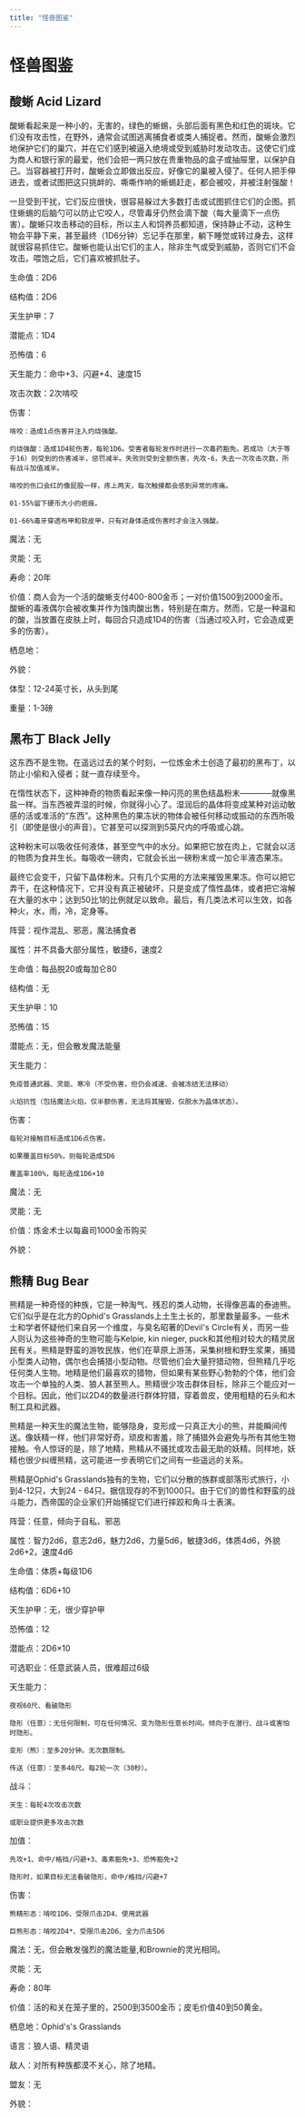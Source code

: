 ```yaml
---
title: "怪兽图鉴"
---
```

# 怪兽图鉴

## 酸蜥 Acid Lizard

酸蜥看起来是一种小的，无害的，绿色的蜥蜴，头部后面有黑色和红色的斑块。它们没有攻击性，在野外，通常会试图逃离捕食者或类人捕捉者。然而，酸蜥会激烈地保护它们的巢穴，并在它们感到被逼入绝境或受到威胁时发动攻击。这使它们成为商人和银行家的最爱，他们会把一两只放在贵重物品的盒子或抽屉里，以保护自己。当容器被打开时，酸蜥会立即做出反应，好像它的巢被入侵了。任何人把手伸进去，或者试图把这只挑衅的、嘶嘶作响的蜥蜴赶走，都会被咬，并被注射强酸！

一旦受到干扰，它们反应很快，很容易躲过大多数打击或试图抓住它们的企图。抓住蜥蜴的后脑勺可以防止它咬人，尽管毒牙仍然会滴下酸（每大量滴下一点伤害）。酸蜥只攻击移动的目标，所以主人和饲养员都知道，保持静止不动，这种生物会平静下来，甚至最终（1D6分钟）忘记手在那里，躺下睡觉或转过身去，这样就很容易抓住它。酸蜥也能认出它们的主人，除非生气或受到威胁，否则它们不会攻击。喂饱之后，它们喜欢被抓肚子。

生命值：2D6

结构值：2D6

天生护甲：7

潜能点：1D4

恐怖值：6

天生能力：命中+3、闪避+4、速度15

攻击次数：2次啃咬

伤害：

    啃咬：造成1点伤害并注入灼烧强酸。

    灼烧强酸：造成1D4轮伤害，每轮1D6。受害者每轮发作时进行一次毒药豁免。若成功（大于等于16）则受到的伤害减半，惩罚减半。失败则受到全额伤害，先攻-6，失去一次攻击次数，所有战斗加值减半。

    啃咬的伤口会红的像屁股一样，疼上两天，每次触摸都会感到异常的疼痛。

    01-55%留下硬币大小的疤痕。

    01-66%毒牙穿透布甲和软皮甲，只有对身体造成伤害时才会注入强酸。

魔法：无

灵能：无

寿命：20年

价值：商人会为一个活的酸蜥支付400-800金币；一对价值1500到2000金币。酸蜥的毒液偶尔会被收集并作为蚀肉酸出售，特别是在南方。然而，它是一种温和的酸，当放置在皮肤上时，每回合只造成1D4的伤害（当通过咬入时，它会造成更多的伤害）。

栖息地：

外貌：

体型：12-24英寸长，从头到尾

重量：1-3磅

## 黑布丁 Black Jelly

这东西不是生物。在遥远过去的某个时刻，一位炼金术士创造了最初的黑布丁，以防止小偷和入侵者；就一直存续至今。

在惰性状态下，这种神奇的物质看起来像一种闪亮的黑色结晶粉末————就像黑盐一样。当东西被弄湿的时候，你就得小心了。湿润后的晶体将变成某种对运动敏感的活或准活的“东西”。这种黑色的果冻状的物体会被任何移动或振动的东西所吸引（即使是很小的声音）。它甚至可以探测到5英尺内的呼吸或心跳。

这种粉末可以吸收任何液体，甚至空气中的水分。如果把它放在肉上，它就会以活的物质为食并生长。每吸收一磅肉，它就会长出一磅粉末或一加仑半液态果冻。

最终它会变干，只留下晶体粉末。只有几个实用的方法来摧毁黑果冻。你可以把它弄干，在这种情况下，它并没有真正被破坏，只是变成了惰性晶体，或者把它溶解在大量的水中；达到50比1的比例就足以致命。最后，有几类法术可以生效，如各种火，水，雨，冷，定身等。

阵营：视作混乱、邪恶，魔法捕食者

属性：并不具备大部分属性，敏捷6，速度2

生命值：每品脱20或每加仑80

结构值：无

天生护甲：10

恐怖值：15

潜能点：无，但会散发魔法能量

天生能力：

    免疫普通武器、灵能、寒冷（不受伤害，但仍会减速、会被冻结无法移动）
    
    火焰抗性（包括魔法火焰，仅半额伤害，无法将其摧毁，仅脱水为晶体状态）。

伤害：

    每轮对接触目标造成1D6点伤害。

    如果覆盖目标50%，则每轮造成5D6

    覆盖率100%，每轮造成1D6×10

魔法：无

灵能：无

价值：炼金术士以每盎司1000金币购买

外貌：

## 熊精 Bug Bear

熊精是一种奇怪的种族，它是一种淘气、残忍的类人动物，长得像恶毒的泰迪熊。它们似乎是在北方的Ophid's Grasslands上土生土长的，那里数量最多。一些术士和学者怀疑他们来自另一个维度，与臭名昭著的Devil's Circle有关，而另一些人则认为这些神奇的生物可能与Kelpie, kin  nieger, puck和其他相对较大的精灵居民有关。熊精是野蛮的游牧民族，他们在草原上游荡，采集树根和野生浆果，捕猎小型类人动物，偶尔也会捕猎小型动物。尽管他们会大量狩猎动物，但熊精几乎吃任何类人生物。地精是他们最喜欢的猎物，但如果有某些野心勃勃的个体，他们会攻击一个单独的人类、狼人甚至熊人。熊精很少攻击群体目标，除非三个能应对一个目标。因此，他们以2D4的数量进行群体狩猎，穿着兽皮，使用粗糙的石头和木制工具和武器。

熊精是一种天生的魔法生物，能够隐身，变形成一只真正大小的熊，并能瞬间传送。像妖精一样，他们非常好奇，顽皮和害羞，除了捕猎外会避免与所有其他生物接触。令人惊讶的是，除了地精，熊精从不骚扰或攻击最无助的妖精。同样地，妖精也很少纠缠熊精，这可能进一步表明它们之间有一些遥远的关系。

熊精是Ophid's Grasslands独有的生物，它们以分散的族群或部落形式旅行，小到4-12只，大到24 - 64只。据信现存的不到1000只。由于它们的兽性和野蛮的战斗能力，西帝国的企业家们开始捕捉它们进行摔跤和角斗士表演。

阵营：任意，倾向于自私、邪恶

属性：智力2d6，意志2d6，魅力2d6，力量5d6，敏捷3d6，体质4d6，外貌2d6+2，速度4d6

生命值：体质+每级1D6

结构值：6D6+10

天生护甲：无，很少穿护甲

恐怖值：12

潜能点：2D6×10

可选职业：任意武装人员，很难超过6级

天生能力：

    夜视60尺、看破隐形

    隐形（任意）：无任何限制，可在任何情况、变为隐形任意长时间。倾向于在潜行、战斗或害怕时隐形。

    变形（熊）：至多20分钟。无次数限制。

    传送（任意）：至多40尺。每2轮一次（30秒）。

战斗：

    天生：每轮4次攻击次数

    或职业提供更多攻击次数

加值：
    
    先攻+1、命中/格挡/闪避+3、毒素豁免+3、恐怖豁免+2

    隐形时，如果目标无法看破隐形，命中/格挡/闪避+7

伤害：

    熊精形态：啃咬1D6、受限爪击2D4、使用武器

    巨熊形态：啃咬2D4*、受限爪击2D6、全力爪击5D6

魔法：无，但会散发强烈的魔法能量,和Brownie的灵光相同。

灵能：无

寿命：80年

价值：活的和关在笼子里的，2500到3500金币；皮毛价值40到50黄金。

栖息地：Ophid's's Grasslands 

语言：狼人语、精灵语

敌人：对所有种族都漠不关心，除了地精。

盟友：无

外貌：